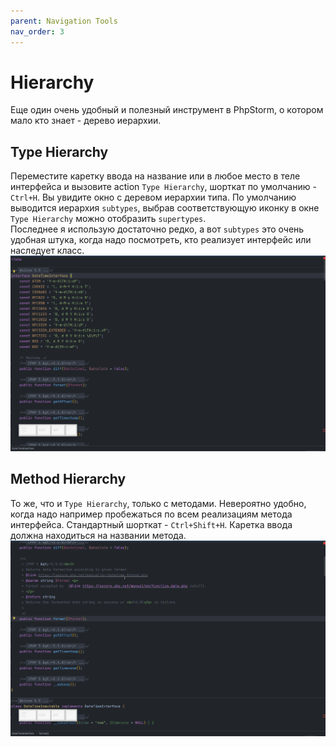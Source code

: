 ```yaml
---
parent: Navigation Tools
nav_order: 3
---
```



# Hierarchy

Еще один очень удобный и полезный инструмент в PhpStorm, о котором мало кто знает - дерево иерархии.

## Type Hierarchy

Переместите каретку ввода на название или в любое место в теле интерфейса и вызовите action `Type Hierarchy`, шорткат по умолчанию - `Ctrl+H`.
Вы увидите окно с деревом иерархии типа. По умолчанию выводится иерархия `subtypes`, выбрав соответствующую иконку в окне `Type Hierarchy` можно отобразить `supertypes`.<br>
Последнее я использую достаточно редко, а вот `subtypes` это очень удобная штука, когда надо посмотреть, кто реализует интерфейс или наследует класс.
![Type Hierarchy usage example](assets/TypeHierarchy.gif)


## Method Hierarchy

То же, что и `Type Hierarchy`, только с методами. Невероятно удобно, когда надо например пробежаться по всем реализациям метода интерфейса. Стандартный шорткат - `Ctrl+Shift+H`. Каретка ввода должна находиться на названии метода.
![Method Hierarchy usage example](assets/MethodHierarchy.gif)
